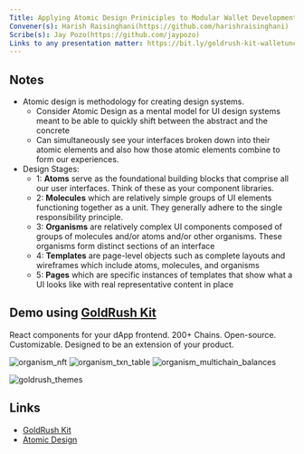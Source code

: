 ```yaml
---
Title: Applying Atomic Design Priniciples to Modular Wallet Development	
Convener(s): Harish Raisinghani(https://github.com/harishraisinghani)
Scribe(s): Jay Pozo(https://github.com/jaypozo)
Links to any presentation matter: https://bit.ly/goldrush-kit-walletuncon
---
```


## Notes

- Atomic design is methodology for creating design systems. 
    - Consider Atomic Design as a mental model for UI design systems meant to be able to quickly shift between the abstract and the concrete
    - Can simultaneously see your interfaces broken down into their atomic elements and also how those atomic elements combine to form our experiences. 
- Design Stages:
    - 1: <b>Atoms</b> serve as the foundational building blocks that comprise all our user interfaces. Think of these as your component libraries.
    - 2: <b>Molecules</b> which are relatively simple groups of UI elements functioning together as a unit. They generally adhere to the single responsibility principle.
    - 3: <b>Organisms</b> are relatively complex UI components composed of groups of molecules and/or atoms and/or other organisms. These organisms form distinct sections of an interface
    - 4: <b>Templates</b> are page-level objects such as complete layouts and wireframes which include atoms, molecules, and organisms
    - 5: <b>Pages</b> which are specific instances of templates that show what a UI looks like with real representative content in place
    
## Demo using [GoldRush Kit](https://github.com/covalenthq/goldrush-kit)

React components for your dApp frontend. 200+ Chains. Open-source. Customizable. Designed to be an extension of your product. 

![organism_nft](https://hackmd.io/_uploads/S1FW5RVN6.png)
![organism_txn_table](https://hackmd.io/_uploads/r11m9044T.png)
![organism_multichain_balances](https://hackmd.io/_uploads/Sy3QoAEET.png)

![goldrush_themes](https://hackmd.io/_uploads/S1UO9CVVT.png)

## Links

- [GoldRush Kit](https://github.com/covalenthq/goldrush-kit)
- [Atomic Design](https://atomicdesign.bradfrost.com/)

